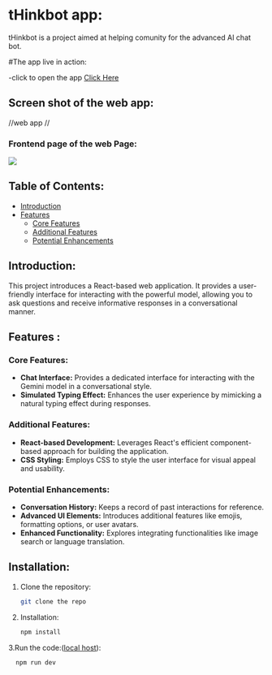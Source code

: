 # tHinkbot app:

tHinkbot is a project aimed at helping comunity for the advanced AI chat bot.

#The app live in action:

-click to open the app [Click Here](https://t-h-inkbot.vercel.app/)

## Screen shot of the web app:
//web app //
### Frontend page of the web Page:
<img src="https://utfs.io/f/mJvRnIkXEid5MKMLkTS0NRHvAfoKQiFtc7Os63hCJ5lbISa4">

## Table of Contents:

- [Introduction](#introduction)
- [Features](#features)
  - [Core Features](#core-features)
  - [Additional Features](#additional-features)
  - [Potential Enhancements](#potential-enhancements)

## Introduction:

This project introduces a React-based web application. It provides a user-friendly interface for interacting with the powerful model, allowing you to ask questions and receive informative responses in a conversational manner.

## Features :

### Core Features:

- **Chat Interface:** Provides a dedicated interface for interacting with the Gemini model in a conversational style.
- **Simulated Typing Effect:** Enhances the user experience by mimicking a natural typing effect during responses.


### Additional Features:

- **React-based Development:** Leverages React's efficient component-based approach for building the application.
- **CSS Styling:** Employs CSS to style the user interface for visual appeal and usability.

### Potential Enhancements:

- **Conversation History:** Keeps a record of past interactions for reference.
- **Advanced UI Elements:** Introduces additional features like emojis, formatting options, or user avatars.
- **Enhanced Functionality:** Explores integrating functionalities like image search or language translation.

## Installation:

1. Clone the repository:

   ```bash
   git clone the repo
2. Installation: 
   
   ```bash
   npm install   
 3.Run the code:([local host](http://localhost:3000)):

   ```bash
     npm run dev 

  
